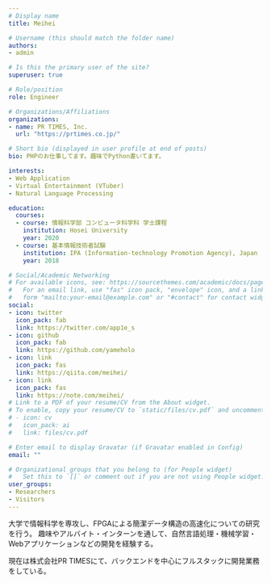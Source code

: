 ```yaml
---
# Display name
title: Meihei

# Username (this should match the folder name)
authors:
- admin

# Is this the primary user of the site?
superuser: true

# Role/position
role: Engineer

# Organizations/Affiliations
organizations:
- name: PR TIMES, Inc.
  url: "https://prtimes.co.jp/"

# Short bio (displayed in user profile at end of posts)
bio: PHPのお仕事してます。趣味でPython書いてます。

interests:
- Web Application
- Virtual Entertainment (VTuber)
- Natural Language Processing

education:
  courses:
  - course: 情報科学部 コンピュータ科学科 学士課程
    institution: Hosei University
    year: 2020
  - course: 基本情報技術者試験
    institution: IPA (Information-technology Promotion Agency), Japan
    year: 2018

# Social/Academic Networking
# For available icons, see: https://sourcethemes.com/academic/docs/page-builder/#icons
#   For an email link, use "fas" icon pack, "envelope" icon, and a link in the
#   form "mailto:your-email@example.com" or "#contact" for contact widget.
social:
- icon: twitter
  icon_pack: fab
  link: https://twitter.com/app1e_s
- icon: github
  icon_pack: fab
  link: https://github.com/yameholo
- icon: link
  icon_pack: fas
  link: https://qiita.com/meihei/
- icon: link
  icon_pack: fas
  link: https://note.com/meihei/
# Link to a PDF of your resume/CV from the About widget.
# To enable, copy your resume/CV to `static/files/cv.pdf` and uncomment the lines below.
# - icon: cv
#   icon_pack: ai
#   link: files/cv.pdf

# Enter email to display Gravatar (if Gravatar enabled in Config)
email: ""

# Organizational groups that you belong to (for People widget)
#   Set this to `[]` or comment out if you are not using People widget.
user_groups:
- Researchers
- Visitors
---
```


大学で情報科学を専攻し、FPGAによる簡潔データ構造の高速化についての研究を行う。
趣味やアルバイト・インターンを通して、自然言語処理・機械学習・Webアプリケーションなどの開発を経験する。

現在は株式会社PR TIMESにて、バックエンドを中心にフルスタックに開発業務をしている。
